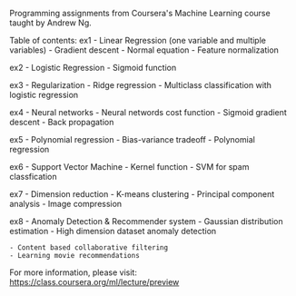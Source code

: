 Programming assignments from Coursera's Machine Learning course taught by Andrew Ng.

Table of contents:
ex1 - Linear Regression (one variable and multiple variables)
    - Gradient descent
    - Normal equation
    - Feature normalization
    
ex2 - Logistic Regression
    - Sigmoid function

ex3 - Regularization
    - Ridge regression
    - Multiclass classification with logistic regression
    
ex4 - Neural networks
    - Neural networds cost function
    - Sigmoid gradient descent
    - Back propagation

ex5 - Polynomial regression
    - Bias-variance tradeoff
    - Polynomial regression
    
ex6 - Support Vector Machine
    - Kernel function
    - SVM for spam classfication

ex7 - Dimension reduction
    - K-means clustering
    - Principal component analysis
    - Image compression
    
ex8 - Anomaly Detection & Recommender system
    - Gaussian distribution estimation
    - High dimension dataset anomaly detection
    
    - Content based collaborative filtering
    - Learning movie recommendations

For more information, please visit: https://class.coursera.org/ml/lecture/preview
